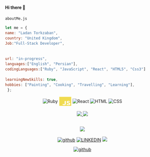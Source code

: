 #### Hi there 👋
 `aboutMe.js`

```js
let me = {
name: "Ladan Torkzaban",
country: "United Kingdom",
Job:"Full-Stack Developer",
  

url: "in-progress",
languages:["English", "Persian"],
codingLanguages:["Ruby", "JavaScript", "React", "HTML5", "Css3"]

learningNewSkills: true,
hobbies: ["Painting", "Cooking", "Travelling", "Learning"],
 };
```
                              
<!--
**ladantork/ladantork** is a ✨ _special_ ✨ repository because its `README.md` (this file) appears on your GitHub profile.

-->
<table>
 
 <div align="center">
  
  <a>
   <img align="center" alt="Ruby" height="30" width="40" src="https://cdn.jsdelivr.net/gh/devicons/devicon/icons/ruby/ruby-original.svg">
   <img align="center" alt="Tay-Js" height="30" width="40" src="https://raw.githubusercontent.com/devicons/devicon/master/icons/javascript/javascript-plain.svg">
   <img align="center" alt ="React" height="30" width="40" src="https://cdn.jsdelivr.net/gh/devicons/devicon/icons/react/react-original.svg">
   <img align="center" alt="HTML" height="30" width="40" src="https://cdn.jsdelivr.net/gh/devicons/devicon/icons/html5/html5-original.svg">
   <img align="center" alt="CSS" height="30" width="40"  src="https://cdn.jsdelivr.net/gh/devicons/devicon/icons/css3/css3-original.svg">           
  </a>
  
  </div>
 <br>
 
 <div align="center">
  
  <a href="http://www.github.com/ladan">
    <img height="150em" src="https://github-readme-stats.vercel.app/api?username=ladantork&show_icons=true&theme=dracula&include_all_commits=true"/>
    <img height="150em" src="https://github-readme-stats.vercel.app/api/top-langs/?username=ladantork&layout=compact&theme=dracula&langs_count=7"/>
  </a>

</div>
 <br>
 <div align="center">

![](https://komarev.com/ghpvc/?username=your-github-ladantork&color=dc143c)


[![github](https://img.shields.io/badge/GitHubCV-000000?style=for-the-badge&logo=GitHub&logoColor=white)](https://github.com/ladantork/CV)
[![LINKEDIN](https://img.shields.io/badge/LinkedIn-0077B5?style=for-the-badge&logo=linkedin&logoColor=white)](https://www.linkedin.com/in/ladan-torkzaban-97867259/)
 <a href="https://www.codewars.com/users/ladantork" target="_blank"><img src="https://img.shields.io/badge/Codewars-B1361E?style=for-the-badge&logo=Codewars&logoColor=white" target="_blank"></a>

[![github](https://img.shields.io/badge/PDF-CV-FFFF00)](https://github.com/ladantork/CV/blob/master/Ladan_Torkzaban_Resume_24-03-2023-14-05-44.pdf)
  </div>
  </table>

